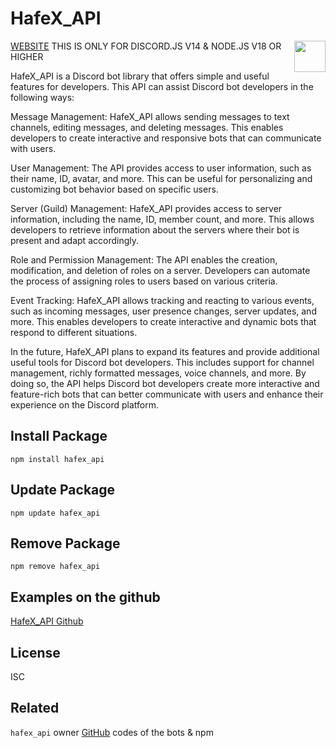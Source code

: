# HafeX_API

[WEBSITE](https://hafex.xyz/)
<img src="https://hafex.xyz/hafex_100.png" style="width:50px;height:50px;" align="right"/>
THIS IS ONLY FOR DISCORD.JS V14 & NODE.JS V18 OR HIGHER

HafeX_API is a Discord bot library that offers simple and useful features for developers. This API can assist Discord bot developers in the following ways:

Message Management: HafeX_API allows sending messages to text channels, editing messages, and deleting messages. This enables developers to create interactive and responsive bots that can communicate with users.

User Management: The API provides access to user information, such as their name, ID, avatar, and more. This can be useful for personalizing and customizing bot behavior based on specific users.

Server (Guild) Management: HafeX_API provides access to server information, including the name, ID, member count, and more. This allows developers to retrieve information about the servers where their bot is present and adapt accordingly.

Role and Permission Management: The API enables the creation, modification, and deletion of roles on a server. Developers can automate the process of assigning roles to users based on various criteria.

Event Tracking: HafeX_API allows tracking and reacting to various events, such as incoming messages, user presence changes, server updates, and more. This enables developers to create interactive and dynamic bots that respond to different situations.

In the future, HafeX_API plans to expand its features and provide additional useful tools for Discord bot developers. This includes support for channel management, richly formatted messages, voice channels, and more. By doing so, the API helps Discord bot developers create more interactive and feature-rich bots that can better communicate with users and enhance their experience on the Discord platform.

## Install Package
```
npm install hafex_api
```

## Update Package
```
npm update hafex_api
```

## Remove Package
```
npm remove hafex_api
```


## Examples on the github
[HafeX_API Github](https://github.com/RecuvaPumDEV/HafeX_API)

## License

ISC

## Related

`hafex_api` owner [GitHub](https://github.com/RecuvaPumDEV) codes of the bots & npm